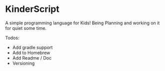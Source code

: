 # KinderScript
 A simple programming language for Kids! Being Planning and working on it for quiet some time.


Todos:
 - Add gradle support
 - Add to Homebrew
 - Add Readme / Doc 
 - Versioning
